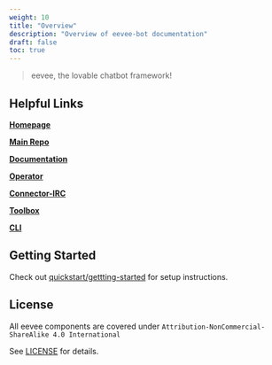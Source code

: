 ```yaml
---
weight: 10
title: "Overview"
description: "Overview of eevee-bot documentation"
draft: false
toc: true
---
```


> eevee, the lovable chatbot framework!

## Helpful Links

[**Homepage**](https://eevee.bot/)

[**Main Repo**](https://github.com/eeveebot/eevee)

[**Documentation**](https://eevee.bot/docs)

[**Operator**](https://github.com/eeveebot/operator)

[**Connector-IRC**](https://github.com/eeveebot/connector-irc)

[**Toolbox**](https://github.com/eeveebot/toolbox)

[**CLI**](https://github.com/eeveebot/cli)

## Getting Started

Check out [quickstart/gettting-started](https://eevee.bot/docs/quickstart/getting-started/) for setup instructions.

## License

All eevee components are covered under `Attribution-NonCommercial-ShareAlike 4.0 International`

See [LICENSE](https://github.com/eeveebot/eevee/blob/main/LICENSE) for details.
